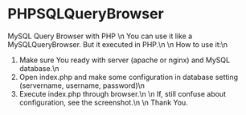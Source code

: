 # PHPSQLQueryBrowser
MySQL Query Browser with PHP
\n
You can use it like a MySQLQueryBrowser. But it executed in PHP.\n
\n
How to use it:\n
1. Make sure You ready with server (apache or nginx) and MySQL database.\n
2. Open index.php and make some configuration in database setting (servername, username, password)\n
3. Execute index.php through browser.\n
\n
If, still confuse about configuration, see the screenshot.\n
\n
Thank You.
